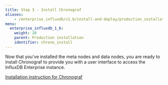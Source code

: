 ```yaml
---
title: Step 3 - Install Chronograf
aliases:
    - /enterprise_influxdb/v1.6/install-and-deploy/production_installation/chrono_install/
menu:
  enterprise_influxdb_1_6:
    weight: 20
    parent: Production installation
    identifier: chrono_install
---
```


Now that you've installed the meta nodes and data nodes, you are ready to install Chronograf
to provide you with a user interface to access the InfluxDB Enterprise instance.

[Installation instruction for Chronograf](/chronograf/latest/introduction/installation/)
